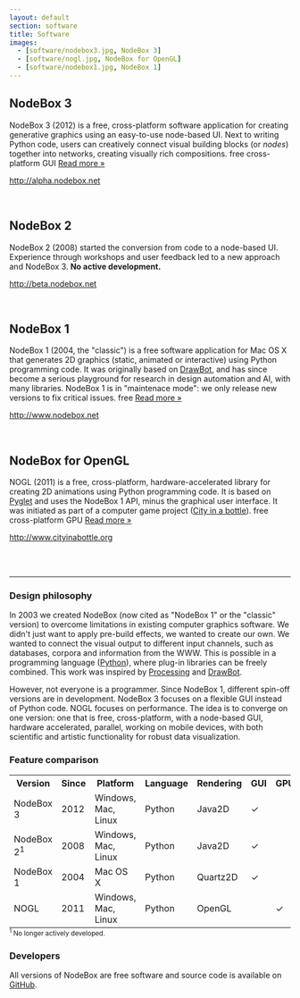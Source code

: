 ```yaml
---
layout: default
section: software
title: Software
images:
  - [software/nodebox3.jpg, NodeBox 3]
  - [software/nogl.jpg, NodeBox for OpenGL]
  - [software/nodebox1.jpg, NodeBox 1]
---
```


NodeBox 3
---------
NodeBox 3 (2012) is a free, cross-platform software application for creating generative graphics using an easy-to-use node-based UI. Next to writing Python code, users can creatively connect visual building blocks (or <em>nodes</em>) together into networks, creating visually rich compositions. 
<span class="tag-feature">free</span> <span class="tag-feature">cross-platform</span> <span class="tag-feature">GUI</span>
[Read more &raquo;][nodebox3]
<p><a class="homepage" href="http://alpha.nodebox.net/">http://alpha.nodebox.net</a></p><br>

NodeBox 2
---------
NodeBox 2 (2008) started the conversion from code to a node-based UI. Experience through workshops and user feedback led to a new approach and NodeBox 3. **No active development.** 
<p><a class="homepage" href="http://beta.nodebox.net">http://beta.nodebox.net</a></p><br>

NodeBox 1
---------
NodeBox 1 (2004, the "classic") is a free software application for Mac OS X that generates 2D graphics (static, animated or interactive) using Python programming code. It was originally based on <a href="http://www.drawbot.com" class="tag-software">DrawBot</a>, and has since become a serious playground for research in design automation and AI, with many libraries. NodeBox 1 is in "maintenace mode": we only release new versions to fix critical issues. 
<span class="tag-feature">free</span>
[Read more &raquo;][nodebox1]
<p><a class="homepage" href="http://www.nodebox.net">http://www.nodebox.net</a></p><br>

NodeBox for OpenGL
------------------
NOGL (2011) is a free, cross-platform, hardware-accelerated library for creating 2D animations using Python programming code. It is based on <a href="http://www.pyglet.org" class="tag-software">Pyglet</a> and uses the NodeBox 1 API, minus the graphical user interface. It was initiated as part of a computer game project (<a href="../projects/city-in-a-bottle.html" class="tag-project">City in a bottle</a>). 
<span class="tag-feature">free</span> <span class="tag-feature">cross-platform</span> <span class="tag-feature">GPU</span>
[Read more &raquo;][nogl]
<p><a class="homepage" href="http://www.cityinabottle.org">http://www.cityinabottle.org</a></p><br>

<br>
<hr>

<h3>Design philosophy</h3>
In 2003 we created NodeBox (now cited as "NodeBox 1" or the "classic" version) to overcome limitations in existing computer graphics software. We didn't just want to apply pre-build effects, we wanted to create our own. We wanted to connect the visual output to different input channels, such as databases, corpora and information from the WWW. This is possible in a programming language (<a href="http://www.python.org" class="tag-software">Python</a>), where plug-in libraries can be freely combined. This work was inspired by <a href="http://www.processing.org" class="tag-software">Processing</a> and <a href="http://www.drawbot.com" class="tag-software">DrawBot</a>. 

However, not everyone is a programmer. Since NodeBox 1, different spin-off versions are in development. NodeBox 3 focuses on a flexible GUI instead of Python code. NOGL focuses on performance. The idea is to converge on one version: one that is free, cross-platform, with a node-based GUI, hardware accelerated, parallel, working on mobile devices, with both scientific and artistic functionality for robust data visualization.

<h3>Feature comparison</h3>
<table style="margin-bottom:0;">
	<tr>
		<th>Version</th>
		<th>Since</th>
		<th>Platform</th>
		<th>Language</th>
		<th>Rendering</th>
		<th>GUI</th>
		<th>GPU</th>
		<th>PDF</th>
		<th>PNG</th>
		<th>MOV</th>
		<th>EXE</th>
	</tr>
	<tr>
		<td>NodeBox 3</td><td>2012</td><td>Windows, Mac, Linux</td><td>Python</td><td>Java2D</td>
		<td>✓</td>
		<td></td>
		<td>✓</td>
		<td>✓</td>
		<td>✓</td>
		<td></td>
	</tr>
	<tr>
		<td>NodeBox 2<sup>1</sup></td><td>2008</td><td>Windows, Mac, Linux</td><td>Python</td><td>Java2D</td>
		<td>✓</td>
		<td></td>
		<td>✓</td>
		<td>✓</td>
		<td>✓</td>
		<td></td>
	</tr>
	<tr>
		<td>NodeBox 1</td><td>2004</td><td>Mac OS X</td><td>Python</td><td>Quartz2D</td>
		<td>✓</td>
		<td></td>
		<td>✓</td>
		<td>✓</td>
		<td>✓</td>
		<td></td>
	</tr>
	<tr>
		<td>NOGL</td><td>2011</td><td>Windows, Mac, Linux</td><td>Python</td><td>OpenGL</td>
		<td></td>
		<td>✓</td>
		<td></td>
		<td>✓</td>
		<td></td>
		<td>✓</td>
	</tr>
</table>
<small><sup>1</sup> No longer actively developed.</small>

<h3>Developers</h3>

All versions of NodeBox are free software and source code is available on [GitHub](https://github.com/nodebox).

[nodebox1]: /software/nodebox-1.html
[nodebox3]: /software/nodebox-3.html
[nogl]: /software/nodebox-opengl.html
